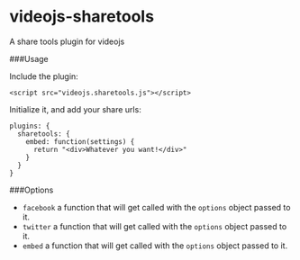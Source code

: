 videojs-sharetools
==================

A share tools plugin for videojs

###Usage

Include the plugin:

    <script src="videojs.sharetools.js"></script>


Initialize it, and add your share urls:

    plugins: {
      sharetools: {
        embed: function(settings) {
          return "<div>Whatever you want!</div>"
        }
      }
    }


###Options

- `facebook` a function that will get called with the `options` object passed to it.
- `twitter` a function that will get called with the `options` object passed to it.
- `embed` a function that will get called with the `options` object passed to it.
